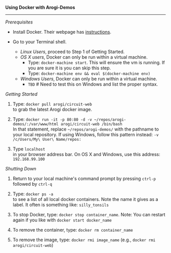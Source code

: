 <b>Using Docker with Arogi-Demos</b>  
<hr />

*Prerequisites*  

- Install Docker. Their webpage has [instructions](https://docs.docker.com/engine/installation/).

- Go to your Terminal shell.
    - *Linux Users*, proceed to Step 1 of Getting Started.
    - *OS X users*, Docker can only be run within a virtual machine.  
        - Type: `docker-machine start`. This will ensure the vm is running. If you are sure it is you can skip this step.
        - Type: `docker-machine env && eval $(docker-machine env)`
    - *Windows Users*, Docker can only be run within a virtual machine.
        - `TBD` # Need to test this on Windows and list the proper syntax.


*Getting Started*

 1. Type: `docker pull arogi/circuit-web`  
    to grab the latest Arogi docker image.

 2. Type: `docker run -it -p 80:80 -d -v ~/repos/arogi-demos/:/var/www/html arogi/circuit-web /bin/bash`  
    In that statement, replace `~/repos/arogi-demos/` with the pathname to your local repository. If using Windows, follow this pattern instead: `-v /c/Users/My\ User\ Name/repos:`

 3. Type `localhost`  
    in your browser address bar. On OS X and Windows, use this address: `192.168.99.100`


*Shutting Down*  

 1. Return to your local machine's command prompt by pressing `ctrl-p` followed by `ctrl-q`

 2. Type: `docker ps -a`  
    to see a list of all local docker containers. Note the name it gives as a label. It often is something like: `silly_tonsils`

 3. To stop Docker, type: `docker stop container_name`. Note: You can restart again if you like with `docker start docker_name`

 4. To remove the container, type: `docker rm container_name`

 5. To remove the image, type: `docker rmi image_name` (e.g., `docker rmi arogi/circuit-web`)
